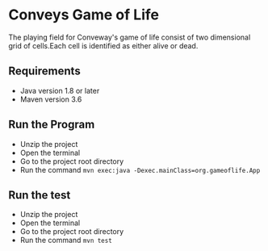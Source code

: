 # Conveys Game of Life
The playing field for Conveway's game of life consist of two dimensional grid of cells.Each cell is 
identified as either alive or dead.

## Requirements 
* Java version 1.8 or later
* Maven version 3.6

## Run the Program

* Unzip the project 
* Open the terminal
* Go to the project root directory
* Run the command 
  `mvn exec:java -Dexec.mainClass=org.gameoflife.App`

## Run the test 
* Unzip the project 
* Open the terminal
* Go to the project root directory
* Run the command 
`mvn test`
